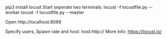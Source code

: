 pip3 install locust
Start seperate two terminals:
    locust -f locustfile.py --worker
    locust -f locustfile.py --master

Open http://localhost:8089

Specify users, Spawn rate and host:
host:http://
More info:
https://locust.io/
